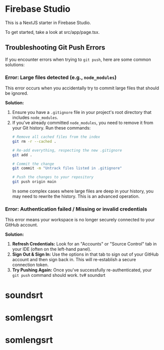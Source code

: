 # Firebase Studio

This is a NextJS starter in Firebase Studio.

To get started, take a look at src/app/page.tsx.

## Troubleshooting Git Push Errors

If you encounter errors when trying to `git push`, here are some common solutions:

### Error: Large files detected (e.g., `node_modules`)

This error occurs when you accidentally try to commit large files that should be ignored.

**Solution:**
1. Ensure you have a `.gitignore` file in your project's root directory that includes `node_modules`.
2. If you've already committed `node_modules`, you need to remove it from your Git history. Run these commands:
   ```bash
   # Remove all cached files from the index
   git rm -r --cached .
   
   # Re-add everything, respecting the new .gitignore
   git add .
   
   # Commit the change
   git commit -m "Untrack files listed in .gitignore"
   
   # Push the changes to your repository
   git push origin main
   ```
   In some complex cases where large files are deep in your history, you may need to rewrite the history. This is an advanced operation.

### Error: Authentication failed / Missing or invalid credentials

This error means your workspace is no longer securely connected to your GitHub account.

**Solution:**
1. **Refresh Credentials:** Look for an "Accounts" or "Source Control" tab in your IDE (often on the left-hand panel).
2. **Sign Out & Sign In:** Use the options in that tab to sign out of your GitHub account and then sign back in. This will re-establish a secure connection token.
3. **Try Pushing Again:** Once you've successfully re-authenticated, your `git push` command should work.
tv# soundsrt
# soundsrt
# somlengsrt
# somlengsrt
